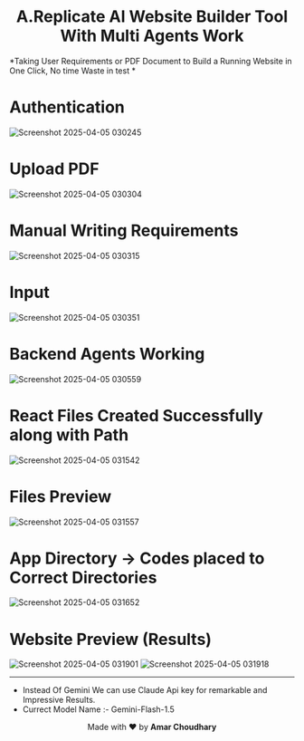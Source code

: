 <h1 align="center">A.Replicate AI Website Builder Tool With Multi Agents Work</h1>

*Taking User Requirements or PDF Document to Build a Running Website in One Click, No time Waste in test *

# Authentication 
![Screenshot 2025-04-05 030245](https://github.com/user-attachments/assets/0e60d29a-3008-4500-98f4-9ecee720ca18)
# Upload PDF
![Screenshot 2025-04-05 030304](https://github.com/user-attachments/assets/f5d9ef07-5803-46f0-bbee-99c6bd7496bb)
# Manual Writing Requirements
![Screenshot 2025-04-05 030315](https://github.com/user-attachments/assets/2e398f99-7379-432b-8901-6bb05d40fd03)
# Input
![Screenshot 2025-04-05 030351](https://github.com/user-attachments/assets/4a2d77d4-8850-4543-8d17-6d558e0898db)
# Backend Agents Working
![Screenshot 2025-04-05 030559](https://github.com/user-attachments/assets/6df772bd-5bb7-406e-a436-4a3dc3436e22)
# React Files Created Successfully along with Path
![Screenshot 2025-04-05 031542](https://github.com/user-attachments/assets/78be44b2-8f35-40e2-a3da-e2440848b449)
# Files Preview
![Screenshot 2025-04-05 031557](https://github.com/user-attachments/assets/af35bf98-ffa5-4f69-9827-95854be1c26e)
# App Directory -> Codes placed to Correct Directories 
![Screenshot 2025-04-05 031652](https://github.com/user-attachments/assets/75aaff0a-50da-4acd-82b1-fdc66c54eb52)
# Website Preview (Results)
![Screenshot 2025-04-05 031901](https://github.com/user-attachments/assets/b18f38ac-2fa6-4a6b-9d7e-2f5e80d2adab)
![Screenshot 2025-04-05 031918](https://github.com/user-attachments/assets/afdcae19-b3e8-48bb-8c73-08f75ac31ac5)

---
* Instead Of Gemini We can use Claude Api key for remarkable and Impressive Results.
* Currect Model Name :- Gemini-Flash-1.5

<p align="center">
  Made with ❤️ by <strong>Amar Choudhary</strong>
</p>
